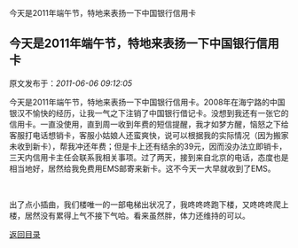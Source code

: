 今天是2011年端午节，特地来表扬一下中国银行信用卡
## 今天是2011年端午节，特地来表扬一下中国银行信用卡

 原文发布于：*2011-06-06 09:12:05*

今天是2011年端午节，特地来表扬一下中国银行信用卡。2008年在海宁路的中国银汉不愉快的经历，让我一气之下注销了中国银行借记卡。没想到我还有一张它的信用卡。一直没使用，直到周一收到年费的短信提醒，我才如梦方醒，恼怒之下给客服打电话想销卡，客服小姑娘人还蛮爽快，说可以根据我的实际情况（因为搬家未收到新卡），帮我冲还年费；但是卡上还有结余的39元，因而没办法立即销卡，三天内信用卡主任会联系我相关事项。过了两天，接到来自北京的电话，态度也是相当地好，居然给我免费用EMS邮寄来新卡。这不今天一大早就收到了EMS。

&#160;

出了点小插曲，我们楼唯一的一部电梯出状况了，我咚咚咚跑下楼，又咚咚咚爬上楼，居然没有累得上气不接下气哈。看来虽然胖，体力还维持的可以。

[返回目录](index.html)
